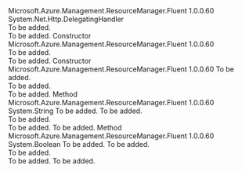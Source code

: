 <Type Name="DelegatingHandlerBase" FullName="Microsoft.Azure.Management.ResourceManager.Fluent.Core.DelegatingHandlerBase">
  <TypeSignature Language="C#" Value="public class DelegatingHandlerBase : System.Net.Http.DelegatingHandler" />
  <TypeSignature Language="ILAsm" Value=".class public auto ansi beforefieldinit DelegatingHandlerBase extends System.Net.Http.DelegatingHandler" />
  <TypeSignature Language="DocId" Value="T:Microsoft.Azure.Management.ResourceManager.Fluent.Core.DelegatingHandlerBase" />
  <TypeSignature Language="VB.NET" Value="Public Class DelegatingHandlerBase&#xA;Inherits DelegatingHandler" />
  <TypeSignature Language="F#" Value="type DelegatingHandlerBase = class&#xA;    inherit DelegatingHandler" />
  <AssemblyInfo>
    <AssemblyName>Microsoft.Azure.Management.ResourceManager.Fluent</AssemblyName>
    <AssemblyVersion>1.0.0.60</AssemblyVersion>
  </AssemblyInfo>
  <Base>
    <BaseTypeName>System.Net.Http.DelegatingHandler</BaseTypeName>
  </Base>
  <Interfaces />
  <Docs>
    <summary>To be added.</summary>
    <remarks>To be added.</remarks>
  </Docs>
  <Members>
    <Member MemberName=".ctor">
      <MemberSignature Language="C#" Value="public DelegatingHandlerBase ();" />
      <MemberSignature Language="ILAsm" Value=".method public hidebysig specialname rtspecialname instance void .ctor() cil managed" />
      <MemberSignature Language="DocId" Value="M:Microsoft.Azure.Management.ResourceManager.Fluent.Core.DelegatingHandlerBase.#ctor" />
      <MemberSignature Language="VB.NET" Value="Public Sub New ()" />
      <MemberType>Constructor</MemberType>
      <AssemblyInfo>
        <AssemblyName>Microsoft.Azure.Management.ResourceManager.Fluent</AssemblyName>
        <AssemblyVersion>1.0.0.60</AssemblyVersion>
      </AssemblyInfo>
      <Parameters />
      <Docs>
        <summary>To be added.</summary>
        <remarks>To be added.</remarks>
      </Docs>
    </Member>
    <Member MemberName=".ctor">
      <MemberSignature Language="C#" Value="public DelegatingHandlerBase (System.Net.Http.HttpMessageHandler innerHandler);" />
      <MemberSignature Language="ILAsm" Value=".method public hidebysig specialname rtspecialname instance void .ctor(class System.Net.Http.HttpMessageHandler innerHandler) cil managed" />
      <MemberSignature Language="DocId" Value="M:Microsoft.Azure.Management.ResourceManager.Fluent.Core.DelegatingHandlerBase.#ctor(System.Net.Http.HttpMessageHandler)" />
      <MemberSignature Language="VB.NET" Value="Public Sub New (innerHandler As HttpMessageHandler)" />
      <MemberSignature Language="F#" Value="new Microsoft.Azure.Management.ResourceManager.Fluent.Core.DelegatingHandlerBase : System.Net.Http.HttpMessageHandler -&gt; Microsoft.Azure.Management.ResourceManager.Fluent.Core.DelegatingHandlerBase" Usage="new Microsoft.Azure.Management.ResourceManager.Fluent.Core.DelegatingHandlerBase innerHandler" />
      <MemberType>Constructor</MemberType>
      <AssemblyInfo>
        <AssemblyName>Microsoft.Azure.Management.ResourceManager.Fluent</AssemblyName>
        <AssemblyVersion>1.0.0.60</AssemblyVersion>
      </AssemblyInfo>
      <Parameters>
        <Parameter Name="innerHandler" Type="System.Net.Http.HttpMessageHandler" />
      </Parameters>
      <Docs>
        <param name="innerHandler">To be added.</param>
        <summary>To be added.</summary>
        <remarks>To be added.</remarks>
      </Docs>
    </Member>
    <Member MemberName="GetHeader">
      <MemberSignature Language="C#" Value="protected string GetHeader (System.Net.Http.Headers.HttpHeaders headers, string name);" />
      <MemberSignature Language="ILAsm" Value=".method familyhidebysig instance string GetHeader(class System.Net.Http.Headers.HttpHeaders headers, string name) cil managed" />
      <MemberSignature Language="DocId" Value="M:Microsoft.Azure.Management.ResourceManager.Fluent.Core.DelegatingHandlerBase.GetHeader(System.Net.Http.Headers.HttpHeaders,System.String)" />
      <MemberSignature Language="VB.NET" Value="Protected Function GetHeader (headers As HttpHeaders, name As String) As String" />
      <MemberSignature Language="F#" Value="member this.GetHeader : System.Net.Http.Headers.HttpHeaders * string -&gt; string" Usage="delegatingHandlerBase.GetHeader (headers, name)" />
      <MemberType>Method</MemberType>
      <AssemblyInfo>
        <AssemblyName>Microsoft.Azure.Management.ResourceManager.Fluent</AssemblyName>
        <AssemblyVersion>1.0.0.60</AssemblyVersion>
      </AssemblyInfo>
      <ReturnValue>
        <ReturnType>System.String</ReturnType>
      </ReturnValue>
      <Parameters>
        <Parameter Name="headers" Type="System.Net.Http.Headers.HttpHeaders" />
        <Parameter Name="name" Type="System.String" />
      </Parameters>
      <Docs>
        <param name="headers">To be added.</param>
        <param name="name">To be added.</param>
        <summary>To be added.</summary>
        <returns>To be added.</returns>
        <remarks>To be added.</remarks>
      </Docs>
    </Member>
    <Member MemberName="IsHeaderPresent">
      <MemberSignature Language="C#" Value="protected bool IsHeaderPresent (System.Net.Http.Headers.HttpHeaders headers, string name);" />
      <MemberSignature Language="ILAsm" Value=".method familyhidebysig instance bool IsHeaderPresent(class System.Net.Http.Headers.HttpHeaders headers, string name) cil managed" />
      <MemberSignature Language="DocId" Value="M:Microsoft.Azure.Management.ResourceManager.Fluent.Core.DelegatingHandlerBase.IsHeaderPresent(System.Net.Http.Headers.HttpHeaders,System.String)" />
      <MemberSignature Language="VB.NET" Value="Protected Function IsHeaderPresent (headers As HttpHeaders, name As String) As Boolean" />
      <MemberSignature Language="F#" Value="member this.IsHeaderPresent : System.Net.Http.Headers.HttpHeaders * string -&gt; bool" Usage="delegatingHandlerBase.IsHeaderPresent (headers, name)" />
      <MemberType>Method</MemberType>
      <AssemblyInfo>
        <AssemblyName>Microsoft.Azure.Management.ResourceManager.Fluent</AssemblyName>
        <AssemblyVersion>1.0.0.60</AssemblyVersion>
      </AssemblyInfo>
      <ReturnValue>
        <ReturnType>System.Boolean</ReturnType>
      </ReturnValue>
      <Parameters>
        <Parameter Name="headers" Type="System.Net.Http.Headers.HttpHeaders" />
        <Parameter Name="name" Type="System.String" />
      </Parameters>
      <Docs>
        <param name="headers">To be added.</param>
        <param name="name">To be added.</param>
        <summary>To be added.</summary>
        <returns>To be added.</returns>
        <remarks>To be added.</remarks>
      </Docs>
    </Member>
  </Members>
</Type>